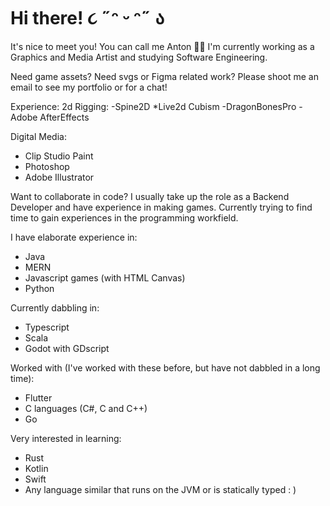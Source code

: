 # Hi there! ૮ ˶ᵔ ᵕ ᵔ˶ ა

It's nice to meet you! You can call me Anton 🐇🦄
I'm currently working as a Graphics and Media Artist and studying Software Engineering.

Need game assets? Need svgs or Figma related work? Please shoot me an email to see my portfolio or for a chat!

Experience: 
2d Rigging: 
-Spine2D
*Live2d Cubism
-DragonBonesPro
-Adobe AfterEffects

Digital Media: 
- Clip Studio Paint
- Photoshop
- Adobe Illustrator


Want to collaborate in code? I usually take up the role as a Backend Developer and have experience in making games. 
Currently trying to find time to gain experiences in the programming workfield. 

I have elaborate experience in: 
- Java
- MERN
- Javascript games (with HTML Canvas)
- Python 

Currently dabbling in:
- Typescript
- Scala
- Godot with GDscript

Worked with (I've worked with these before, but have not dabbled in a long time): 
- Flutter
- C languages (C#, C and C++)
- Go

Very interested in learning: 
- Rust
- Kotlin
- Swift
- Any language similar that runs on the JVM or is statically typed : )
  
  
